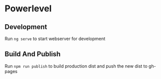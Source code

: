 # Powerlevel

## Development
Run `ng serve` to start webserver for development 

## Build And Publish
Run `npm run publish` to build production dist and push the new dist to gh-pages

